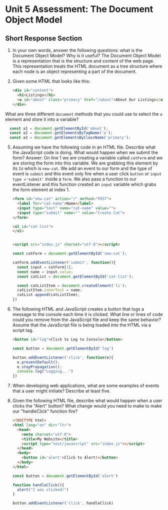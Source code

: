 # Unit 5 Assessment: The Document Object Model 
## Short Response Section 

1. In your own words, answer the following questions: what is the Document Object Model? Why is it useful?
The Document Object Model is a representation that is the structure and content of the web page. This representation treats the HTML document as a tree structure where each node is an object representing a part of the document.

2. Given some HTML that looks like this:

      ```html
      <div id="content">
        <h1>Listings</h1>
        <a id="about" class="primary" href="/about">About Our Listings</a>
      </div>
      ```

What are three different `document` methods that you could use to select the `a` element and store it into a variable?
```javascript
  const a1 = document.getElementById('about');
  const a2 = document.getElementsByTagName('a');
  const a3 = document.getElementsByClassName('primary');
  ```

5. Assuming we have the following code in an HTML file. Describe what the JavaScript code is doing. What would happen when we submit the form?
Answer: On line 1 we are creating a variable called `catForm` and we are storing the form into this variable. We are grabbing this element by its `Id` which is `new-cat`. We add an event to our form and the type of event is `submit` and this event only fire when a user click  `button` or `input type ='submit'` inside a `form`. We also pass a function to our eventListener and this function created an `input` variable which grabs the form element at index 1. 


      ```html
      <form id="new-cat" action="/" method="POST">
        <label for="cat-name">Name</label>
        <input type="text" name="cat-name" value="">
        <input type="submit" name="" value="Create Cat">
      </form>

      <ul id="cat-list">
      </ul>


      <script src="index.js" charset="utf-8"></script>
      ```

      ```js
      const catForm = document.getElementById('new-cat');

      catForm.addEventListener('submit', function(){
        const input = catForm[1];
        const name = input.value;
        const catList = document.getElementById('cat-list');

        const catListItem = document.createElement('li');
        catListItem.innerText = name;
        catList.append(catListItem);
      })
      ```

6. The following HTML and JavaScript creates a button that logs a message to the console each time it is clicked. What line or lines of code could you remove from the JavaScript file and keep the same behavior? Assume that the JavaScript file is being loaded into the HTML via a script tag.

      ```html
      <button id="log">Click to Log to Console</button>

      ```

      ```js
      const button = document.getElementById('log')

      button.addEventListener('click', function(e){
        e.preventDefault();
        e.stopPropagation();
        console.log("Logging...")
      })
      ```

7. When developing web applications, what are some examples of events that a user might initiate? Describe at least five.


8. Given the following HTML file, describe what would happen when a user clicks the "Alert" button? What change would you need to make to make our "handleClick" function fire?

      ```html
      <!DOCTYPE html>
      <html lang="en" dir="ltr">
        <head>
          <meta charset="utf-8">
          <title>My Website</title>
          <script type="text/javascript" src="index.js"></script>
        </head>
        <body>
          <button id='alert'>Click to Alert!</button>
        </body>
      </html>
      ```

      ```javascript
      const button = document.getElementById('alert')

      function handleClick(){
        alert("I was clicked!")
      }

      button.addEventListener('click', handleClick)
      ```
